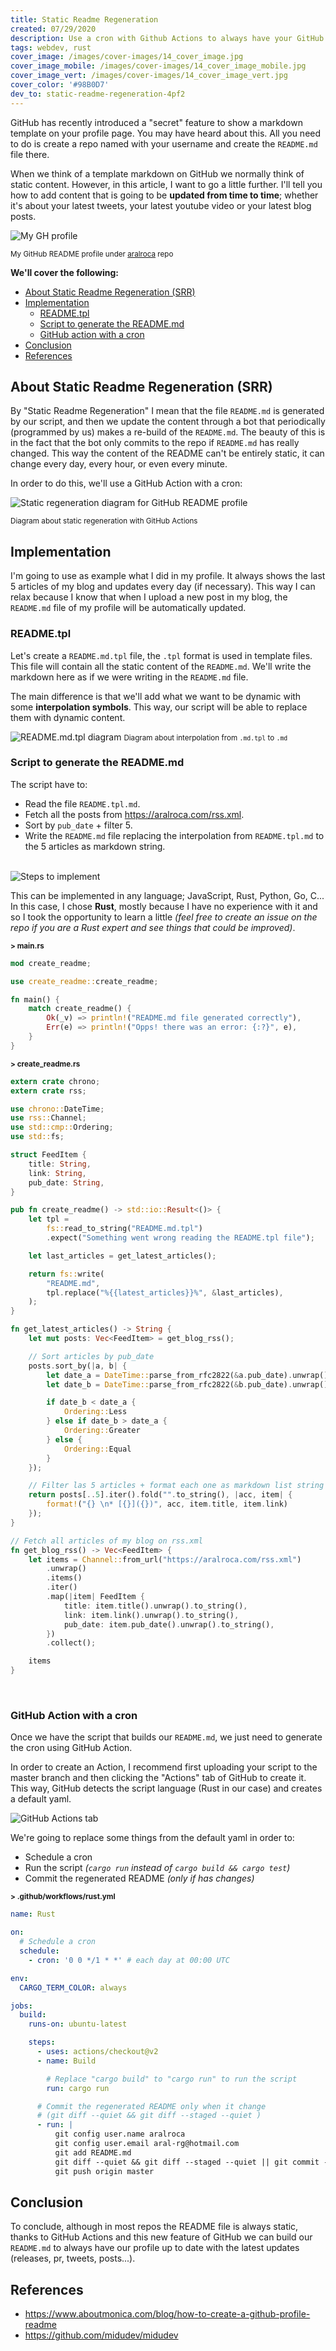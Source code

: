 ```yaml
---
title: Static Readme Regeneration
created: 07/29/2020
description: Use a cron with Github Actions to always have your GitHub README.md profile updated.
tags: webdev, rust
cover_image: /images/cover-images/14_cover_image.jpg
cover_image_mobile: /images/cover-images/14_cover_image_mobile.jpg
cover_image_vert: /images/cover-images/14_cover_image_vert.jpg
cover_color: '#98B0D7'
dev_to: static-readme-regeneration-4pf2
---
```


GitHub has recently introduced a "secret" feature to show a markdown template on your profile page. You may have heard about this. All you need to do is create a repo named with your username and create the `README.md` file there.

When we think of a template markdown on GitHub we normally think of static content. However, in this article, I want to go a little further. I'll tell you how to add content that is going to be **updated from time to time**; whether it's about your latest tweets, your latest youtube video or your latest blog posts.

<img src="/images/blog-images/my-gh-profile.png" alt="My GH profile" class="center" />

<small class="center">My GitHub README profile under [aralroca](https://github.com/aralroca/aralroca) repo</small>

**We'll cover the following:**

- [About Static Readme Regeneration (SRR)](#about-static-readme-regeneration-srr)
- [Implementation](#implementation)
  - [README.tpl](#readmetpl)
  - [Script to generate the README.md](#script-to-generate-the-readmemd)
  - [GitHub action with a cron](#github-action-with-a-cron)
- [Conclusion](#conclusion)
- [References](#references)

## About Static Readme Regeneration (SRR)

By "Static Readme Regeneration" I mean that the file `README.md` is generated by our script, and then we update the content through a bot that periodically (programmed by us) makes a re-build of the `README.md`. The beauty of this is in the fact that the bot only commits to the repo if `README.md` has really changed. This way the content of the README can't be entirely static, it can change every day, every hour, or even every minute.

In order to do this, we'll use a GitHub Action with a cron:

<img src="/images/blog-images/regeneration.png" alt="Static regeneration diagram for GitHub README profile" class="center" />

<small class="center">Diagram about static regeneration with GitHub Actions</small>

## Implementation

I'm going to use as example what I did in my profile. It always shows the last 5 articles of my blog and updates every day (if necessary). This way I can relax because I know that when I upload a new post in my blog, the `README.md` file of my profile will be automatically updated.

### README.tpl

Let's create a `README.md.tpl` file, the `.tpl` format is used in template files. This file will contain all the static content of the `README.md`. We'll write the markdown here as if we were writing in the `README.md` file.

The main difference is that we'll add what we want to be dynamic with some **interpolation symbols**. This way, our script will be able to replace them with dynamic content.

<img style="max-width: 700px" src="/images/blog-images/tpl.png" alt="README.md.tpl diagram" class="center" />
<small class="center">Diagram about interpolation from <code>.md.tpl</code> to <code>.md</code></small>

### Script to generate the README.md

The script have to:

- Read the file `README.tpl.md`.
- Fetch all the posts from https://aralroca.com/rss.xml.
- Sort by `pub_date` + filter 5.
- Write the `README.md` file replacing the interpolation from `README.tpl.md` to the 5 articles as markdown string.

<br />
<img src="/images/blog-images/script.png" alt="Steps to implement" class="center" />

This can be implemented in any language; JavaScript, Rust, Python, Go, C... In this case, I chose **Rust**, mostly because I have no experience with it and so I took the opportunity to learn a little _(feel free to create an issue on the repo if you are a Rust expert and see things that could be improved)_.

<small><b>> main.rs</b></small>

```rs
mod create_readme;

use create_readme::create_readme;

fn main() {
    match create_readme() {
        Ok(_v) => println!("README.md file generated correctly"),
        Err(e) => println!("Opps! there was an error: {:?}", e),
    }
}
```

<small><b>> create_readme.rs</b></small>

```rs
extern crate chrono;
extern crate rss;

use chrono::DateTime;
use rss::Channel;
use std::cmp::Ordering;
use std::fs;

struct FeedItem {
    title: String,
    link: String,
    pub_date: String,
}

pub fn create_readme() -> std::io::Result<()> {
    let tpl =
        fs::read_to_string("README.md.tpl")
        .expect("Something went wrong reading the README.tpl file");

    let last_articles = get_latest_articles();

    return fs::write(
        "README.md",
        tpl.replace("%{{latest_articles}}%", &last_articles),
    );
}

fn get_latest_articles() -> String {
    let mut posts: Vec<FeedItem> = get_blog_rss();

    // Sort articles by pub_date
    posts.sort_by(|a, b| {
        let date_a = DateTime::parse_from_rfc2822(&a.pub_date).unwrap();
        let date_b = DateTime::parse_from_rfc2822(&b.pub_date).unwrap();

        if date_b < date_a {
            Ordering::Less
        } else if date_b > date_a {
            Ordering::Greater
        } else {
            Ordering::Equal
        }
    });

    // Filter las 5 articles + format each one as markdown list string
    return posts[..5].iter().fold("".to_string(), |acc, item| {
        format!("{} \n* [{}]({})", acc, item.title, item.link)
    });
}

// Fetch all articles of my blog on rss.xml
fn get_blog_rss() -> Vec<FeedItem> {
    let items = Channel::from_url("https://aralroca.com/rss.xml")
        .unwrap()
        .items()
        .iter()
        .map(|item| FeedItem {
            title: item.title().unwrap().to_string(),
            link: item.link().unwrap().to_string(),
            pub_date: item.pub_date().unwrap().to_string(),
        })
        .collect();

    items
}
```

<br />

### GitHub Action with a cron

Once we have the script that builds our `README.md`, we just need to generate the cron using GitHub Action.

In order to create an Action, I recommend first uploading your script to the master branch and then clicking the "Actions" tab of GitHub to create it. This way, GitHub detects the script language (Rust in our case) and creates a default yaml.

<img src="/images/blog-images/action-tab.png" alt="GitHub Actions tab" class="center" />

We're going to replace some things from the default yaml in order to:

- Schedule a cron
- Run the script _(`cargo run` instead of `cargo build && cargo test`)_
- Commit the regenerated README _(only if has changes)_

<small><b>> .github/workflows/rust.yml</b></small>

```yml
name: Rust

on:
  # Schedule a cron
  schedule:
    - cron: '0 0 */1 * *' # each day at 00:00 UTC

env:
  CARGO_TERM_COLOR: always

jobs:
  build:
    runs-on: ubuntu-latest

    steps:
      - uses: actions/checkout@v2
      - name: Build

        # Replace "cargo build" to "cargo run" to run the script
        run: cargo run

      # Commit the regenerated README only when it change
      # (git diff --quiet && git diff --staged --quiet )
      - run: |
          git config user.name aralroca
          git config user.email aral-rg@hotmail.com
          git add README.md
          git diff --quiet && git diff --staged --quiet || git commit -m "[gh-action] Update README"
          git push origin master
```

## Conclusion

To conclude, although in most repos the README file is always static, thanks to GitHub Actions and this new feature of GitHub we can build our `README.md` to always have our profile up to date with the latest updates (releases, pr, tweets, posts...).

## References

- https://www.aboutmonica.com/blog/how-to-create-a-github-profile-readme
- https://github.com/midudev/midudev
